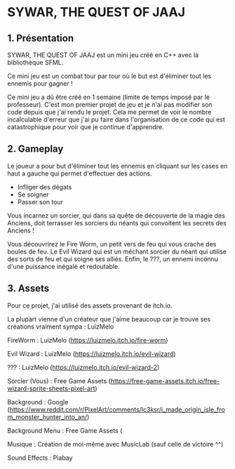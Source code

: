 # SYWAR, THE QUEST OF JAAJ

## 1. Présentation

  SYWAR, THE QUEST OF JAAJ est un mini jeu créé en C++ avec la bibliothèque SFML.

Ce mini jeu est un combat tour par tour où le but est d'éliminer tout les ennemis pour gagner !

Ce mini jeu a dû être créé en 1 semaine (limite de temps imposé par le professeur). C'est mon premier projet de jeu et je n'ai pas modifier son code depuis que j'ai rendu le projet.
Cela me permet de voir le nombre incalculable d'erreur que j'ai pu faire dans l'organisation de ce code qui est catastrophique pour voir que je continue d'apprendre.

## 2. Gameplay

  Le joueur a pour but d'éliminer tout les ennemis en cliquant sur les cases en haut a gauche qui permet d'effectuer des actions.
- Infliger des dégats
- Se soigner
- Passer son tour

Vous incarnez un sorcier, qui dans sa quête de découverte de la magie des Anciens, doit terrasser les sorciers du néants qui convoitent les secrets des Anciens !

Vous découvrirez le Fire Worm, un petit vers de feu qui vous crache des boules de feu.
Le Evil Wizard qui est un méchant sorcier du néant qui utilise des sorts de feu et qui soigne ses alliés.
Enfin, le ???, un ennemi inconnu d'une puissance inégalé et redoutable.

## 3. Assets

  Pour ce projet, j'ai utilisé des assets provenant de itch.io.

La plupart vienne d'un créateur que j'aime beaucoup car je trouve ses créations vraiment sympa : LuizMelo 

FireWorm : LuizMelo (https://luizmelo.itch.io/fire-worm)

Evil Wizard : LuizMelo (https://luizmelo.itch.io/evil-wizard)

??? : LuizMelo (https://luizmelo.itch.io/evil-wizard-2)

Sorcier (Vous) : Free Game Assets (https://free-game-assets.itch.io/free-wizard-sprite-sheets-pixel-art)

Background : Google (https://www.reddit.com/r/PixelArt/comments/lc3ksr/i_made_origin_isle_from_monster_hunter_into_an/)

Background Menu : Free Game Assets (

Musique : Création de moi-même avec MusicLab (sauf celle de victoire ^^)

Sound Effects : Piabay
